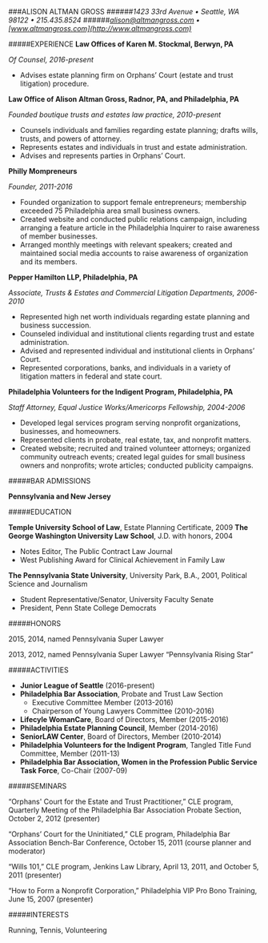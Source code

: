 ###ALISON ALTMAN GROSS
######*1423 33rd Avenue  •  Seattle, WA 98122  •  215.435.8524*
######*alison@altmangross.com  •  [www.altmangross.com](http://www.altmangross.com)*

#####EXPERIENCE	
**Law Offices of Karen M. Stockmal, Berwyn, PA**

*Of Counsel, 2016-present*

+ Advises estate planning firm on Orphans’ Court (estate and trust litigation) procedure.



**Law Office of Alison Altman Gross, Radnor, PA, and Philadelphia, PA**

*Founded boutique trusts and estates law practice, 2010-present*


+ Counsels individuals and families regarding estate planning; drafts wills, trusts, and powers of attorney.
+ Represents estates and individuals in trust and estate administration.	
+ Advises and represents parties in Orphans’ Court.   

**Philly Mompreneurs**

*Founder, 2011-2016*

+ Founded organization to support female entrepreneurs; membership exceeded 75 Philadelphia area small business owners.     
+ Created website and conducted public relations campaign, including arranging a feature article in the Philadelphia Inquirer to raise awareness of member businesses. 
+ Arranged monthly meetings with relevant speakers; created and maintained social media accounts to raise awareness of organization and its members.

**Pepper Hamilton LLP, Philadelphia, PA**

*Associate, Trusts & Estates and Commercial Litigation Departments, 2006-2010*

+ Represented high net worth individuals regarding estate planning and business succession.
+ Counseled individual and institutional clients regarding trust and estate administration.
+ Advised and represented individual and institutional clients in Orphans’ Court.  
+ Represented corporations, banks, and individuals in a variety of litigation matters in federal and state court. 

**Philadelphia Volunteers for the Indigent Program, Philadelphia, PA**

*Staff Attorney, Equal Justice Works/Americorps Fellowship, 2004-2006*

+ Developed legal services program serving nonprofit organizations, businesses, and homeowners.  
+ Represented clients in probate, real estate, tax, and nonprofit matters.  
+ Created website; recruited and trained volunteer attorneys; organized community outreach events; created legal guides for small business owners and nonprofits; wrote articles; conducted publicity campaigns.  

#####BAR ADMISSIONS

**Pennsylvania and New Jersey**

#####EDUCATION	

**Temple University School of Law**, Estate Planning Certificate, 2009
**The George Washington University Law School**, J.D. with honors, 2004		


+ Notes Editor, The Public Contract Law Journal
+ West Publishing Award for Clinical Achievement in Family Law	

**The Pennsylvania State University**, University Park, B.A., 2001, Political Science and Journalism

+ Student Representative/Senator, University Faculty Senate
+ President, Penn State College Democrats

#####HONORS	

2015, 2014, named Pennsylvania Super Lawyer

2013, 2012, named Pennsylvania Super Lawyer “Pennsylvania Rising Star”

#####ACTIVITIES
+ **Junior League of Seattle** (2016-present)
+ **Philadelphia Bar Association**, Probate and Trust Law Section
  - Executive Committee Member (2013-2016)
  - Chairperson of Young Lawyers Committee (2010-2016)
+ **Lifecyle WomanCare**, Board of Directors, Member (2015-2016)
+ **Philadelphia Estate Planning Council**, Member (2014-2016)
+ **SeniorLAW Center**, Board of Directors, Member (2010-2014)
+ **Philadelphia Volunteers for the Indigent Program**, Tangled Title Fund Committee, Member (2011-13)
+ **Philadelphia Bar Association, Women in the Profession Public Service Task Force**, Co-Chair (2007-09)

#####SEMINARS        

“Orphans' Court for the Estate and Trust Practitioner,” CLE program, Quarterly Meeting of the Philadelphia Bar Association Probate Section, October 2, 2012 (presenter)


“Orphans’ Court for the Uninitiated,” CLE program, Philadelphia Bar Association Bench-Bar Conference, October 15, 2011 (course planner and moderator)

“Wills 101,” CLE program, Jenkins Law Library, April 13, 2011, and October 5, 2011 (presenter)	

“How to Form a Nonprofit Corporation,” Philadelphia VIP Pro Bono Training, June 15, 2007 (presenter)

#####INTERESTS	

Running, Tennis, Volunteering 


